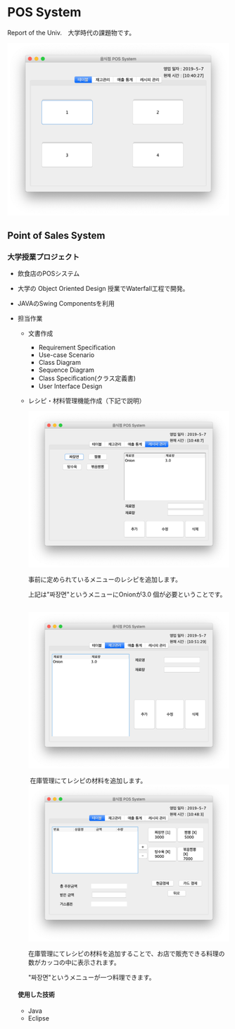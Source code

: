 # POS System

Report of the Univ.　大学時代の課題物です。

![](./image/image1.png)



## Point of Sales System

### 大学授業プロジェクト

- 飲食店のPOSシステム

- 大学の Object Oriented Design 授業でWaterfall工程で開発。

- JAVAのSwing Componentsを利用

- 担当作業

  - 文書作成

    - Requirement Specification
    - Use-case Scenario
    - Class Diagram
    - Sequence Diagram
    - Class Specification(クラス定義書)
    - User Interface Design

  - レシピ・材料管理機能作成（下記で説明）

    ![](./image/image3.png)

     事前に定められているメニューのレシピを追加します。

    上記は"짜장면"というメニューにOnionが3.0 個が必要ということです。

    ​				![](./image/image5.png)

    ​	在庫管理にてレシピの材料を追加します。![](./image/image2.png)

    在庫管理にてレシピの材料を追加することで、お店で販売できる料理の数がカッコの中に表示されます。

    "짜장면"というメニューが一つ料理できます。

  #### 使用した技術

  - Java
  - Eclipse